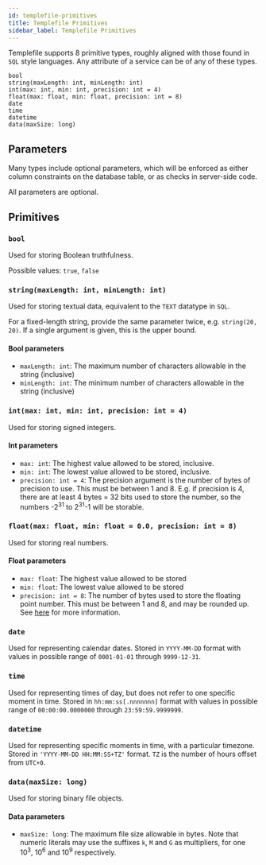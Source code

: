 ```yaml
---
id: templefile-primitives
title: Templefile Primitives
sidebar_label: Templefile Primitives
---
```


Templefile supports 8 primitive types, roughly aligned with those found in `SQL` style languages. Any attribute of a service can be of any of these types.

```temple-type
bool
string(maxLength: int, minLength: int)
int(max: int, min: int, precision: int = 4)
float(max: float, min: float, precision: int = 8)
date
time
datetime
data(maxSize: long)
```

## Parameters

Many types include optional parameters, which will be enforced as either column constraints on the database table, or as checks in server-side code.

All parameters are optional.

## Primitives

### `bool`

Used for storing Boolean truthfulness.

Possible values: `true`, `false`

### `string(maxLength: int, minLength: int)`

Used for storing textual data, equivalent to the `TEXT` datatype in `SQL`.

For a fixed-length string, provide the same parameter twice, e.g. `string(20, 20)`.
If a single argument is given, this is the upper bound.

#### Bool parameters

- `maxLength: int`: The maximum number of characters allowable in the string (inclusive)
- `minLength: int`: The minimum number of characters allowable in the string (inclusive)

### `int(max: int, min: int, precision: int = 4)`

Used for storing signed integers.

#### Int parameters

- `max: int`: The highest value allowed to be stored, inclusive.
- `min: int`: The lowest value allowed to be stored, inclusive.
- `precision: int = 4`: The precision argument is the number of bytes of precision to use.
  This must be between 1 and 8.
  E.g. if precision is 4, there are at least 4 bytes = 32 bits used to store the number, so the numbers -2<sup>31</sup> to 2<sup>31</sup>-1 will be storable.

### `float(max: float, min: float = 0.0, precision: int = 8)`

Used for storing real numbers.

#### Float parameters

- `max: float`: The highest value allowed to be stored
- `min: float`: The lowest value allowed to be stored
- `precision: int = 8`: The number of bytes used to store the floating point number.
  This must be between 1 and 8, and may be rounded up.
  See [here](https://en.wikipedia.org/wiki/Single-precision_floating-point_format) for more information.

### `date`

Used for representing calendar dates. Stored in `YYYY-MM-DD` format with values in possible range of `0001-01-01` through `9999-12-31`.

### `time`

Used for representing times of day, but does not refer to one specific moment in time. Stored in `hh:mm:ss[.nnnnnnn]` format with values in possible range of `00:00:00.0000000` through `23:59:59.9999999`.

### `datetime`

Used for representing specific moments in time, with a particular timezone. Stored in `'YYYY-MM-DD HH:MM:SS+TZ'` format. `TZ` is the number of hours offset from `UTC+0`.

### `data(maxSize: long)`

Used for storing binary file objects.

#### Data parameters

- `maxSize: long`: The maximum file size allowable in bytes.
  Note that numeric literals may use the suffixes `k`, `M` and `G` as multipliers, for one 10<sup>3</sup>, 10<sup>6</sup> and 10<sup>9</sup> respectively.
